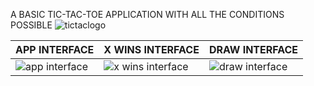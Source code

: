 A BASIC TIC-TAC-TOE APPLICATION WITH ALL THE CONDITIONS POSSIBLE
![tictaclogo](https://github.com/amishra-D/TIC-TAC-TOE/assets/144780308/d282e2c5-b572-4310-bfb7-93a55d533204)

| APP INTERFACE                            | X WINS INTERFACE                            | DRAW INTERFACE                                   |
| -----------------------------------------| --------------------------------------------| -------------------------------------------------|
| ![app interface](https://github.com/amishra-D/TIC-TAC-TOE/assets/144780308/02217594-7b6d-475f-9275-60255faacca1)| ![x wins interface](https://github.com/amishra-D/TIC-TAC-TOE/assets/144780308/84d2e575-49bd-4e47-a0c8-a6d306f6a2be) | ![draw interface](https://github.com/amishra-D/TIC-TAC-TOE/assets/144780308/e17c9773-c629-4462-8eb6-911fa291f517) |

